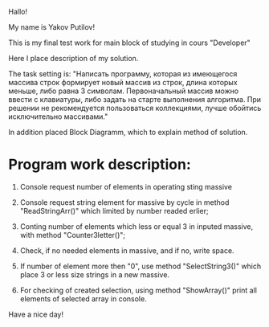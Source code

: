 Hallo!

My name is Yakov Putilov!

This is my final test work for main block of studying in cours "Developer"

Here I place description of my solution.

The task setting is:
"Написать программу, которая из имеющегося массива строк формирует новый массив из строк, длина которых 
меньше, либо равна 3 символам. Первоначальный массив можно ввести с клавиатуры, либо задать на старте 
выполнения алгоритма. При решении не рекомендуется пользоваться коллекциями, лучше обойтись исключительно 
массивами."

In addition placed Block Diagramm, which to explain method of solution.

# Program work description:

1. Console request number of elements in operating sting massive

2. Console request string element for massive by cycle in method "ReadStringArr()" which limited by number readed erlier;

3. Conting number of elements which less or equal 3 in inputed massive, with method "Counter3letter()";

4. Check, if no needed elements in massive, and if no, write space.

5. If number of element more then "0", use method "SelectString3()" which place 3 or less size strings in a new massive.

6. For checking of created selection, using method "ShowArray()" print all elements of selected array in console.

Have a nice day! 